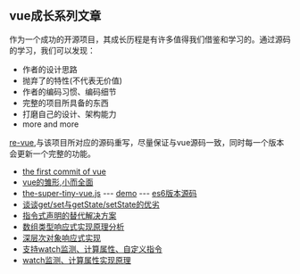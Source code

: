 ## vue成长系列文章

作为一个成功的开源项目，其成长历程是有许多值得我们借鉴和学习的。通过源码的学习，我们可以发现：

* 作者的设计思路
* 抛弃了的特性(不代表无价值)
* 作者的编码习惯、编码细节
* 完整的项目所具备的东西
* 打磨自己的设计、架构能力
* more and more

[re-vue](https://github.com/xiaofuzi/re-vue),与该项目所对应的源码重写，尽量保证与vue源码一致，同时每一个版本会更新一个完整的功能。

* [the first commit of vue](./doc/the-first-commit-of-vue.md)   
* [vue的雏形,小而全面](./doc/an-simple-vue.md)
* [the-super-tiny-vue.js](./src/the-super-tiny-vue.js) --- [demo](http://yangxiaofu.com/deep-in-vue/src/the-super-tiny-vue.html) --- [es6版本源码](https://github.com/xiaofuzi/re-vue)
* [谈谈get/set与getState/setState的优劣](https://github.com/xiaofuzi/deep-in-vue/issues/3)
* [指令式声明的替代解决方案](https://github.com/xiaofuzi/deep-in-vue/issues/4)
* [数组类型响应式实现原理分析](https://github.com/xiaofuzi/deep-in-vue/issues/5)
* [深层次对象响应式实现](./doc/deep-path-support.md)
* [支持watch监测、计算属性、自定义指令](https://github.com/xiaofuzi/deep-in-vue/issues/6)
* [watch监测、计算属性实现原理](https://github.com/xiaofuzi/deep-in-vue/issues/7)
